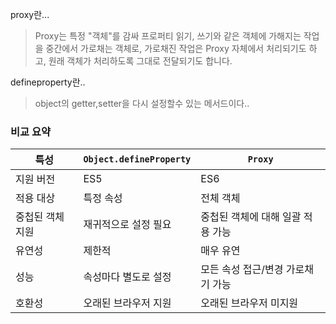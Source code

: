 
proxy란...
> Proxy는 특정 "객체"를 감싸 프로퍼티 읽기, 쓰기와 같은 객체에 가해지는 작업을 중간에서 가로채는 객체로, 가로채진 작업은 Proxy 자체에서 처리되기도 하고, 원래 객체가 처리하도록 그대로 전달되기도 합니다.

defineproperty란..
> object의 getter,setter을 다시 설정할수 있는 메서드이다..
### 비교 요약

| 특성        | `Object.defineProperty` | `Proxy`             |
| --------- | ----------------------- | ------------------- |
| 지원 버전     | ES5                     | ES6                 |
| 적용 대상     | 특정 속성                   | 전체 객체               |
| 중첩된 객체 지원 | 재귀적으로 설정 필요             | 중첩된 객체에 대해 일괄 적용 가능 |
| 유연성       | 제한적                     | 매우 유연               |
| 성능        | 속성마다 별도로 설정             | 모든 속성 접근/변경 가로채기 가능 |
| 호환성       | 오래된 브라우저 지원             | 오래된 브라우저 미지원        |



